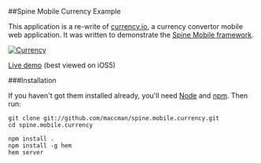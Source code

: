 ##Spine Mobile Currency Example

This application is a re-write of [currency.io](http://currency.io), a currency convertor mobile web application. 
It was written to demonstrate the [Spine Mobile framework](http://maccman-spine.herokuapp.com/mobile).

[![Currency](https://lh5.googleusercontent.com/-hcwujJAkdVU/TnYhDQ5VoZI/AAAAAAAABYA/pRrKwNoNccc/s400/Screen%252520Shot%2525202011-09-18%252520at%25252017.27.50.png)](https://github.com/maccman/spine.mobile.currency)

[Live demo](http://spine-mobile-currency.herokuapp.com/) (best viewed on iOS5)

###Installation

If you haven't got them installed already, you'll need [Node](http://nodejs.org) and [npm](http://npmjs.org). Then run:

    git clone git://github.com/maccman/spine.mobile.currency.git
    cd spine.mobile.currency
    
    npm install .
    npm install -g hem
    hem server
    